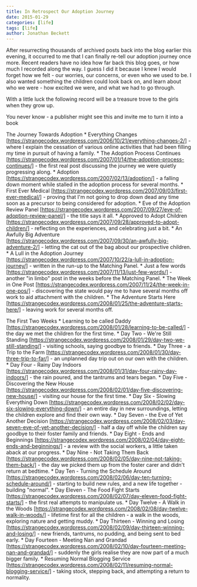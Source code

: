 ```yaml
---
title: In Retrospect Our Adoption Journey
date: 2015-01-29
categories: [life]
tags: [life]
author: Jonathan Beckett
---
```


After resurrecting thousands of archived posts back into the blog earlier this evening, it occurred to me that I can finally re-tell our adoption journey once more. Recent readers have no idea how far back this blog goes, or how much I recorded along the way. I guess I did it because I knew I would forget how we felt - our worries, our concerns, or even who we used to be. I also wanted something the children could look back on, and learn about who we were - how excited we were, and what we had to go through.

With a little luck the following record will be a treasure trove to the girls when they grow up.

You never know - a publisher might see this and invite me to turn it into a book 

The Journey Towards Adoption  * Everything Changes    [https://strangecodex.wordpress.com/2006/10/21/everything-changes-2/] - where    I explain the cessation of various online activities that had been filling my    time in pursuit of having a family.  * The Adoption Process Continues    [https://strangecodex.wordpress.com/2007/01/14/the-adoption-process-continues/]     - the first real post discussing the journey we were quietly progressing    along.  * Adoption [https://strangecodex.wordpress.com/2007/02/13/adoption/] - a    falling down moment while stalled in the adoption process for several months.  * First Ever Medical    [https://strangecodex.wordpress.com/2007/09/03/first-ever-medical/] - proving    that I'm not going to drop down dead any time soon as a precursor to being    considered for adoption.  * Eve of the Adoption Review Panel    [https://strangecodex.wordpress.com/2007/09/27/eve-of-adoption-review-panel/]     - the title says it all.  * Approved to Adopt Children    [https://strangecodex.wordpress.com/2007/09/28/approved-to-adopt-children/] -    reflecting on the experiences, and celebrating just a bit.  * An Awfully Big Adventure    [https://strangecodex.wordpress.com/2007/09/30/an-awfully-big-adventure-2/] -    letting the cat out of the bag about our prospective children.          * A Lull in the Adoption Journey    [https://strangecodex.wordpress.com/2007/10/22/a-lull-in-adoption-journey/] -    written in the run-up to the Matching Panel.          * Just a few words    [https://strangecodex.wordpress.com/2007/11/13/just-few-words/] - another "in    limbo" post in the weeks before the Matching Panel.  * The Week in One Post    [https://strangecodex.wordpress.com/2007/11/24/the-week-in-one-pos/] -    discovering the state would pay me to have several months off work to aid    attachment with the children.  * The Adventure Starts Here    [https://strangecodex.wordpress.com/2008/01/25/the-adventure-starts-here/] -    leaving work for several months off.

The First Two Weeks  * Learning to be called Daddy    [https://strangecodex.wordpress.com/2008/01/28/learning-to-be-called/] - the    day we met the children for the first time.  * Day Two - We're Still Standing    [https://strangecodex.wordpress.com/2008/01/29/day-two-we-still-standing/] -    visiting schools, saying goodbye to friends.  * Day Three - a Trip to the Farm    [https://strangecodex.wordpress.com/2008/01/30/day-three-trip-to-far/] - an    unplanned day trip out on our own with the children.  * Day Four - Rainy Day Indoors    [https://strangecodex.wordpress.com/2008/01/31/day-four-rainy-day-indoors/] -    the rain poured, and the tantrums and tears began.  * Day Five - Discovering the New House    [https://strangecodex.wordpress.com/2008/02/01/day-five-discovering-new-house/]     - visiting our house for the first time.  * Day Six - Slowing Everything Down    [https://strangecodex.wordpress.com/2008/02/02/day-six-slowing-everything-down/]     - an entire day in new surroundings, letting the children explore and find    their own way.  * Day Seven - the Eve of Yet Another Decision    [https://strangecodex.wordpress.com/2008/02/03/day-seven-eve-of-yet-another-decision/]     - half a day off while the children say goodbye to their foster family and    friends.  * Day Eight - Ends and Beginnings    [https://strangecodex.wordpress.com/2008/02/04/day-eight-ends-and-beginnings/]     - a review with the social workers, a little taken aback at our progress.  * Day Nine - Not Taking Them Back    [https://strangecodex.wordpress.com/2008/02/05/day-nine-not-taking-them-back/]     - the day we picked them up from the foster carer and didn't return at    bedtime.  * Day Ten - Turning the Schedule Around    [https://strangecodex.wordpress.com/2008/02/06/day-ten-turning-schedule-around/]     - starting to build new rules, and a new life together - building "normal".  * Day Eleven - The Food Fight Starts    [https://strangecodex.wordpress.com/2008/02/07/day-eleven-food-fight-starts/]     - the first real attempts to manipulate us.  * Day Twelve - A Walk in the Woods    [https://strangecodex.wordpress.com/2008/02/08/day-twelve-walk-in-woods/] -    lifetime first for all the children - a walk in the woods, exploring nature    and getting muddy.  * Day Thirteen - Winning and Losing    [https://strangecodex.wordpress.com/2008/02/09/day-thirteen-winning-and-losing/]     - new friends, tantrums, no pudding, and being sent to bed early.  * Day Fourteen - Meeting Nan and Grandad    [https://strangecodex.wordpress.com/2008/02/10/day-fourteen-meeting-nan-and-grandad/]     - suddenly the girls realise they are now part of a much bigger family.  * Resuming Normal Blogging Service    [https://strangecodex.wordpress.com/2008/02/11/resuming-normal-blogging-service/]     - taking stock, stepping back, and attempting a return to normality.